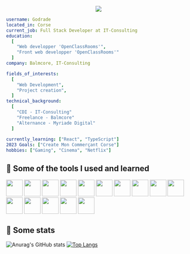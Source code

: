 <p align="center" xmlns:https="http://www.w3.org/1999/xhtml">
  <img src="https://capsule-render.vercel.app/api?text=Hello%20World!&desc=Freelance%20-%20Web%20Developper&animation=blink&type=transparent&fontColor=FFFFFF&height=200&fontSize=72&descAlignY=70&descAlign=60"/>
</p>

```yaml 
username: Godrade
located_in: Corse
current_job: Full Stack Developer at IT-Consulting
education:
  [
    "Web developper 'OpenClassRooms'",
    "Front web developper 'OpenClassRooms'"
  ]
company: Balmcore, IT-Consulting

fields_of_interests:
  [
    "Web Development",
    "Project creation",
  ]
technical_background:
  [
    "CDI - IT-Consulting"
    "Freelance - Balmcore"
    "Alternance - Myriade Digital"
  ]
  
currently_learning: ["React", "TypeScript"]
2023 Goals: ["Create Mon Commerçant Corse"]
hobbies: ["Gaming", "Cinema", "Netflix"]
```

<h2> 🚀  Some of the tools I used and learned</h2> 
<p align="left"> 
    <img src="https://cdn.jsdelivr.net/gh/devicons/devicon/icons/html5/html5-plain.svg" height="45" width="45" />
    <img src="https://cdn.jsdelivr.net/gh/devicons/devicon/icons/css3/css3-plain.svg" height="45" width="45" />
    <img src="https://cdn.jsdelivr.net/gh/devicons/devicon/icons/javascript/javascript-plain.svg" height="45" width="45" />
    <img src="https://cdn.jsdelivr.net/gh/devicons/devicon/icons/bootstrap/bootstrap-plain-wordmark.svg" height="45" width="45" />    
    <img src="https://cdn.jsdelivr.net/gh/devicons/devicon/icons/php/php-plain.svg" height="45" width="45" />
    <img src="https://cdn.jsdelivr.net/gh/devicons/devicon/icons/mysql/mysql-plain-wordmark.svg" height="45" width="45" />
    <img src="https://cdn.jsdelivr.net/gh/devicons/devicon/icons/laravel/laravel-plain-wordmark.svg" height="45" width="45" />
    <img src="https://cdn.jsdelivr.net/gh/devicons/devicon/icons/react/react-original-wordmark.svg" height="45" width="45" />
    <img src="https://cdn.jsdelivr.net/gh/devicons/devicon/icons/typescript/typescript-plain.svg" height="45" width="45" />
    <img src="https://cdn.jsdelivr.net/gh/devicons/devicon/icons/phpstorm/phpstorm-plain-wordmark.svg" height="45" width="45" />
    <img src="https://cdn.jsdelivr.net/gh/devicons/devicon/icons/visualstudio/visualstudio-plain.svg" height="45" width="45" />
    <img src="https://cdn.jsdelivr.net/gh/devicons/devicon/icons/figma/figma-original.svg" height="45" width="45" />
    <img src="https://cdn.jsdelivr.net/gh/devicons/devicon/icons/sass/sass-original.svg" height="45" width="45" />
    <img src="https://cdn.jsdelivr.net/gh/devicons/devicon/icons/jquery/jquery-plain-wordmark.svg" height="45" width="45" />
    <img src="https://cdn.jsdelivr.net/gh/devicons/devicon/icons/wordpress/wordpress-original.svg" height="45" width="45" />
</p>

<h2> 🚀  Some stats</h2> 

![Anurag's GitHub stats](https://github-readme-stats.vercel.app/api?username=Godrade&show_icons=true&theme=radical)
[![Top Langs](https://github-readme-stats.vercel.app/api/top-langs/?username=Godrade&layout=compact&theme=radical)](https://github.com/godrade)


